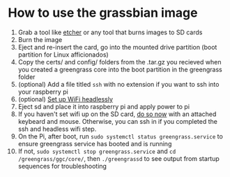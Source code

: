 # How to use the grassbian image

1. Grab a tool like [etcher](https://etcher.io) or any tool that burns images to SD cards
2. Burn the image
3. Eject and re-insert the card, go into the mounted drive partition (boot partition for Linux afficionados)
4. Copy the certs/ and config/ folders from the .tar.gz you recieved when you created a greengrass core into the boot partition in the greengrass folder
6. (optional) Add a file titled `ssh` with no extension if you want to ssh into your raspberry pi
7. (optional) [Set up WiFi headlessly](https://www.raspberrypi.org/documentation/configuration/wireless/headless.md)
7. Eject sd and place it into raspberry pi and apply power to pi
8. If you haven't set wifi up on the SD card, [do so now](https://www.raspberrypi.org/documentation/configuration/wireless/wireless-cli.md) with an attached keybeard and mouse. Otherwise, you can ssh in if you completed the ssh and headless wifi step.
8. On the Pi, after boot, run `sudo systemctl status greengrass.service` to ensure greengrass service has booted and is running
9. If not, `sudo systemctl stop greengrass.service` and `cd /greengrass/ggc/core/`, then `./greengrassd` to see output from startup sequences for troubleshooting